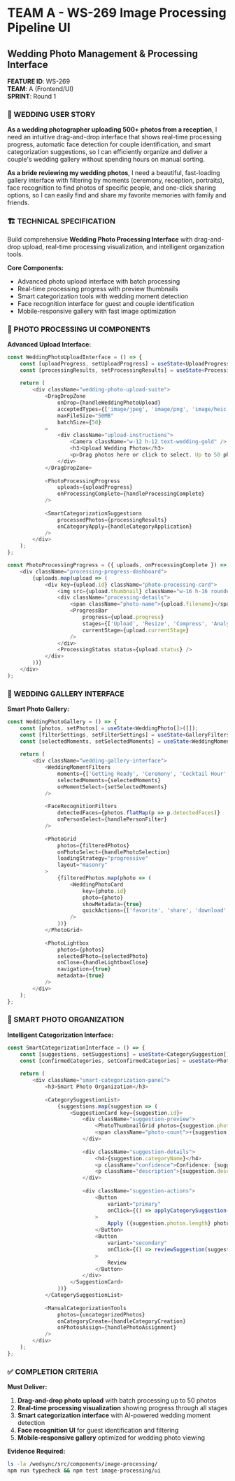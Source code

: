 # TEAM A - WS-269 Image Processing Pipeline UI
## Wedding Photo Management & Processing Interface

**FEATURE ID**: WS-269  
**TEAM**: A (Frontend/UI)  
**SPRINT**: Round 1  

### 🎯 WEDDING USER STORY

**As a wedding photographer uploading 500+ photos from a reception**, I need an intuitive drag-and-drop interface that shows real-time processing progress, automatic face detection for couple identification, and smart categorization suggestions, so I can efficiently organize and deliver a couple's wedding gallery without spending hours on manual sorting.

**As a bride reviewing my wedding photos**, I need a beautiful, fast-loading gallery interface with filtering by moments (ceremony, reception, portraits), face recognition to find photos of specific people, and one-click sharing options, so I can easily find and share my favorite memories with family and friends.

### 🏗️ TECHNICAL SPECIFICATION

Build comprehensive **Wedding Photo Processing Interface** with drag-and-drop upload, real-time processing visualization, and intelligent organization tools.

**Core Components:**
- Advanced photo upload interface with batch processing
- Real-time processing progress with preview thumbnails
- Smart categorization tools with wedding moment detection
- Face recognition interface for guest and couple identification
- Mobile-responsive gallery with fast image optimization

### 🎨 PHOTO PROCESSING UI COMPONENTS

**Advanced Upload Interface:**
```typescript
const WeddingPhotoUploadInterface = () => {
    const [uploadProgress, setUploadProgress] = useState<UploadProgress[]>([]);
    const [processingResults, setProcessingResults] = useState<ProcessingResult[]>([]);
    
    return (
        <div className="wedding-photo-upload-suite">
            <DragDropZone
                onDrop={handleWeddingPhotoUpload}
                acceptedTypes={['image/jpeg', 'image/png', 'image/heic']}
                maxFileSize="50MB"
                batchSize={50}
            >
                <div className="upload-instructions">
                    <Camera className="w-12 h-12 text-wedding-gold" />
                    <h3>Upload Wedding Photos</h3>
                    <p>Drag photos here or click to select. Up to 50 photos at once.</p>
                </div>
            </DragDropZone>
            
            <PhotoProcessingProgress 
                uploads={uploadProgress}
                onProcessingComplete={handleProcessingComplete}
            />
            
            <SmartCategorizationSuggestions 
                processedPhotos={processingResults}
                onCategoryApply={handleCategoryApplication}
            />
        </div>
    );
};

const PhotoProcessingProgress = ({ uploads, onProcessingComplete }) => (
    <div className="processing-progress-dashboard">
        {uploads.map(upload => (
            <div key={upload.id} className="photo-processing-card">
                <img src={upload.thumbnail} className="w-16 h-16 rounded" />
                <div className="processing-details">
                    <span className="photo-name">{upload.filename}</span>
                    <ProgressBar 
                        progress={upload.progress}
                        stages={['Upload', 'Resize', 'Compress', 'Analysis', 'Complete']}
                        currentStage={upload.currentStage}
                    />
                </div>
                <ProcessingStatus status={upload.status} />
            </div>
        ))}
    </div>
);
```

### 📱 WEDDING GALLERY INTERFACE

**Smart Photo Gallery:**
```typescript
const WeddingPhotoGallery = () => {
    const [photos, setPhotos] = useState<WeddingPhoto[]>([]);
    const [filterSettings, setFilterSettings] = useState<GalleryFilters>({});
    const [selectedMoments, setSelectedMoments] = useState<WeddingMoment[]>([]);
    
    return (
        <div className="wedding-gallery-interface">
            <WeddingMomentFilters
                moments={['Getting Ready', 'Ceremony', 'Cocktail Hour', 'Reception', 'Dancing']}
                selectedMoments={selectedMoments}
                onMomentSelect={setSelectedMoments}
            />
            
            <FaceRecognitionFilters
                detectedFaces={photos.flatMap(p => p.detectedFaces)}
                onPersonSelect={handlePersonFilter}
            />
            
            <PhotoGrid
                photos={filteredPhotos}
                onPhotoSelect={handlePhotoSelection}
                loadingStrategy="progressive"
                layout="masonry"
            >
                {filteredPhotos.map(photo => (
                    <WeddingPhotoCard
                        key={photo.id}
                        photo={photo}
                        showMetadata={true}
                        quickActions={['favorite', 'share', 'download', 'tag']}
                    />
                ))}
            </PhotoGrid>
            
            <PhotoLightbox
                photos={photos}
                selectedPhoto={selectedPhoto}
                onClose={handleLightboxClose}
                navigation={true}
                metadata={true}
            />
        </div>
    );
};
```

### 🎯 SMART PHOTO ORGANIZATION

**Intelligent Categorization Interface:**
```typescript
const SmartCategorizationInterface = () => {
    const [suggestions, setSuggestions] = useState<CategorySuggestion[]>([]);
    const [confirmedCategories, setConfirmedCategories] = useState<PhotoCategory[]>([]);
    
    return (
        <div className="smart-categorization-panel">
            <h3>Smart Photo Organization</h3>
            
            <CategorySuggestionList>
                {suggestions.map(suggestion => (
                    <SuggestionCard key={suggestion.id}>
                        <div className="suggestion-preview">
                            <PhotoThumbnailGrid photos={suggestion.photos.slice(0, 4)} />
                            <span className="photo-count">+{suggestion.photos.length - 4} more</span>
                        </div>
                        
                        <div className="suggestion-details">
                            <h4>{suggestion.categoryName}</h4>
                            <p className="confidence">Confidence: {suggestion.confidence}%</p>
                            <p className="description">{suggestion.description}</p>
                        </div>
                        
                        <div className="suggestion-actions">
                            <Button 
                                variant="primary"
                                onClick={() => applyCategorySuggestion(suggestion)}
                            >
                                Apply ({suggestion.photos.length} photos)
                            </Button>
                            <Button 
                                variant="secondary"
                                onClick={() => reviewSuggestion(suggestion)}
                            >
                                Review
                            </Button>
                        </div>
                    </SuggestionCard>
                ))}
            </CategorySuggestionList>
            
            <ManualCategorizationTools
                photos={uncategorizedPhotos}
                onCategoryCreate={handleCategoryCreation}
                onPhotosAssign={handlePhotoAssignment}
            />
        </div>
    );
};
```

### ✅ COMPLETION CRITERIA

**Must Deliver:**
1. **Drag-and-drop photo upload** with batch processing up to 50 photos
2. **Real-time processing visualization** showing progress through all stages
3. **Smart categorization interface** with AI-powered wedding moment detection
4. **Face recognition UI** for guest identification and filtering
5. **Mobile-responsive gallery** optimized for wedding photo viewing

**Evidence Required:**
```bash
ls -la /wedsync/src/components/image-processing/
npm run typecheck && npm test image-processing/ui
```